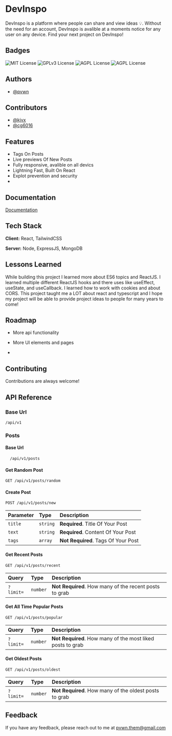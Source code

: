 
# DevInspo

DevInspo is a platform where people can share and view ideas 💡. Without the need for an account, DevInspo is avalible at a moments notice for any user on any device. Find your next project on DevInspo!




## Badges



![MIT License](https://img.shields.io/github/languages/count/pvwnthem/DevInspo) 
![GPLv3 License](https://img.shields.io/tokei/lines/github/pvwnthem/DevInspo)
![AGPL License](https://img.shields.io/github/repo-size/pvwnthem/DevInspo)
![AGPL License](https://img.shields.io/github/commit-activity/w/pvwnthem/DevInspo)



## Authors

- [@pvwn](https://www.github.com/pvwnthem)

## Contributors
- [@kjvx](https://www.github.com/kjvx)
- [@cg6016](https://www.github.com/cg6016)

## Features

- Tags On Posts
- Live previews Of New Posts
- Fully responsive, avalible on all devics
- Lightning Fast, Built On React
- Explot prevention and security
-


## Documentation

[Documentation](https://linktodocumentation)


## Tech Stack

**Client:** React, TailwindCSS

**Server:** Node, ExpressJS, MongoDB


## Lessons Learned

While building this project I learned more about ES6 topics and ReactJS. I learned multiple different ReactJS hooks and there uses like useEffect, useState, and useCallback. I learned how to work with cookies and about CORS. This project taught me a LOT about react and typescript and I hope my project will be able to provide project ideas to people for many years to come!


## Roadmap

- More api functionality

- More UI elements and pages

- 


## Contributing

Contributions are always welcome!




## API Reference

### Base Url
```http
/api/v1

```




### Posts

#### Base Url
```
  /api/v1/posts
```
#### Get Random Post
```
GET /api/v1/posts/random
```
#### Create Post
```http
POST /api/v1/posts/new
```
| Parameter | Type     | Description                       |
| :-------- | :------- | :-------------------------------- |
| `title`      | `string` | **Required**. Title Of Your Post |
| `text`      | `string` | **Required**. Content Of Your Post |
| `tags`      | `array` | **Not Required**. Tags Of Your Post |

#### Get Recent Posts
```http
GET /api/v1/posts/recent
```
| Query     | Type     | Description                       |
| :-------- | :------- | :-------------------------------- |
| `?limit=` | `number` | **Not Required**. How many of the recent posts to grab |

#### Get All Time Popular Posts
```http
GET /api/v1/posts/popular
```
| Query     | Type     | Description                       |
| :-------- | :------- | :-------------------------------- |
| `?limit=` | `number` | **Not Required**. How many of the most liked posts to grab |

#### Get Oldest Posts
```http
GET /api/v1/posts/oldest
```
| Query     | Type     | Description                       |
| :-------- | :------- | :-------------------------------- |
| `?limit=` | `number` | **Not Required**. How many of the oldest posts to grab |

## Feedback

If you have any feedback, please reach out to me at pvwn.them@gmail.com

